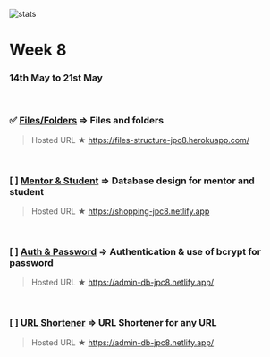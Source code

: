 ![stats](https://img.shields.io/badge/Completed%20-blue)

# Week 8

### 14th May to 21st May

<br>

### ✅ [Files/Folders](Node-Task1) ⇒ Files and folders

> Hosted URL ★ https://files-structure-jpc8.herokuapp.com/
 <br/>

### [ ] [Mentor & Student](Mentor-Student) ⇒ Database design for mentor and student

> Hosted URL ★ https://shopping-jpc8.netlify.app
 <br>

### [ ] [Auth & Password](Password) ⇒ Authentication & use of bcrypt for password

> Hosted URL ★ https://admin-db-jpc8.netlify.app/ 
 <br>

### [ ] [URL Shortener](URL-Shortener) ⇒ URL Shortener for any URL

> Hosted URL ★ https://admin-db-jpc8.netlify.app/ 
